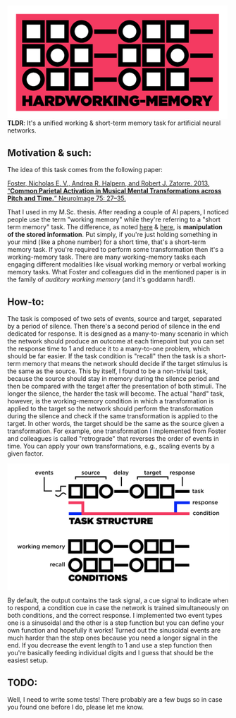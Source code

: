 <img align="left" src="figs/hwm_logo.jpg" alt="hwm logo" width="500"> 

**TLDR**: It's a unified working &amp; short-term memory task for artificial neural networks.

## Motivation & such:
The idea of this task comes from the following paper:

[Foster, Nicholas E. V., Andrea R. Halpern, and Robert J. Zatorre. 2013. “**Common Parietal Activation in Musical Mental Transformations across Pitch and Time.**” NeuroImage 75: 27–35.
](https://www.sciencedirect.com/science/article/pii/S105381191300178X)

That I used in my M.Sc. thesis. After reading a couple of AI papers, I noticed people use the term "working memory" while they're referring to a "short term memory" task. The difference, as noted [here](https://www.frontiersin.org/articles/10.3389/fpsyg.2012.00301/full) & [here](https://www.sciencedirect.com/science/article/pii/S0079612307000209?via%3Dihub), is **manipulation of the stored information**. 
Put simply, if you're just holding something in your mind (like a phone number) for a short time, that's a short-term memory task. If you're required to perform some transformation then it's a working-memory task. There are many working-memory tasks each engaging different modalities like visual working memory or verbal working memory tasks. What Foster and colleagues did in the mentioned paper is in the family of _auditory working memory_ (and it's goddamn hard!).

## How-to:
The task is composed of two sets of events, source and target, separated by a period of silence. Then there's a second period of silence in the end dedicated for response. It is designed as a many-to-many scenario in which the network should produce an outcome at each timepoint but you can set the response time to 1 and reduce it to a many-to-one problem, which should be far easier. 
If the task condition is "recall" then the task is a short-term memory that means the network should decide if the target stimulus is the same as the source. This by itself, I found to be a non-trivial task, because the source should stay in memory during the silence period and then be compared with the target after the presentation of both stimuli. The longer the silence, the harder the task will become.
The actual "hard" task, however, is the working-memory condition in which a transformation is applied to the target so the network should perform the transformation during the silence and check if the same transformation is applied to the target. In other words, the target should be the same as the source given a transformation. For example, one transformation I implemented from Foster and colleagues is called "retrograde" that reverses the order of events in time. 
You can apply your own transformations, e.g., scaling events by a given factor.

<img align="center" src="figs/hwm_structure.jpg" alt="hwm structure" width="700"> 

By default, the output contains the task signal, a cue signal to indicate when to respond, a condition cue in case the network is trained simultaneously on both conditions, and the correct response. I implemented two event types one is a sinusoidal and the other is a step function but you can define your own function and hopefully it works! Turned out the sinusoidal events are much harder than the step ones because you need a longer signal in the end. If you decrease the event length to 1 and use a step function then you're basically feeding individual digits and I guess that should be the easiest setup.

## TODO:
Well, I need to write some tests! There probably are a few bugs so in case you found one before I do, please let me know.
